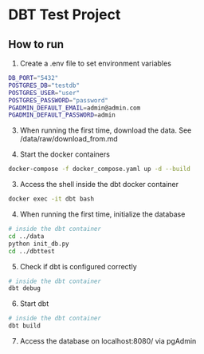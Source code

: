 # DBT Test Project


## How to run

1. Create a .env file to set environment variables
```bash
DB_PORT="5432"
POSTGRES_DB="testdb"
POSTGRES_USER="user"
POSTGRES_PASSWORD="password"
PGADMIN_DEFAULT_EMAIL=admin@admin.com
PGADMIN_DEFAULT_PASSWORD=admin
```

3. When running the first time, download the data. See /data/raw/download_from.md

2. Start the docker containers
```bash
docker-compose -f docker_compose.yaml up -d --build 
```

3. Access the shell inside the dbt docker container
```bash
docker exec -it dbt bash
```

4. When running the first time, initialize the database
```bash
# inside the dbt container
cd ../data
python init_db.py
cd ../dbttest
```

5. Check if dbt is configured correctly
```bash
# inside the dbt container
dbt debug
```

6. Start dbt
```bash
# inside the dbt container
dbt build
```

7. Access the database on localhost:8080/ via pgAdmin